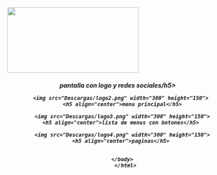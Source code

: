 <html>
  <head>
    <title><h2 align=center">pantallas de telefono</h2></title>
  </head>
    <body>
      <img src="Descargas/logo.png" width="300" height="150">
      <h5 align="center">pantalla con logo y redes sociales/h5>
      
       <img src="Descargas/logo2.png" width="300" height="150"> 
       <h5 align="center">menu principal</h5>
       
       <img src="Descargas/logo3.png" width="300" height="150">
      <h5 align="center">lista de menus con botones</h5>
      
       <img src="Descargas/logo4.png" width="300" height="150">
      <h5 align="center">paginas</h5>
      
  
       </body>
         </html>
         
